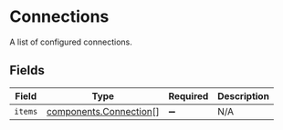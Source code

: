 # Connections

A list of configured connections.


## Fields

| Field                                                            | Type                                                             | Required                                                         | Description                                                      |
| ---------------------------------------------------------------- | ---------------------------------------------------------------- | ---------------------------------------------------------------- | ---------------------------------------------------------------- |
| `items`                                                          | [components.Connection](../../models/components/connection.md)[] | :heavy_minus_sign:                                               | N/A                                                              |